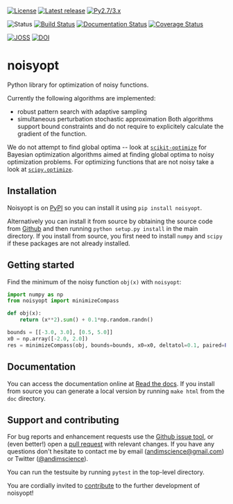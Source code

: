 [![License](https://img.shields.io/pypi/l/noisyopt.svg)](https://github.com/andim/noisyopt/blob/master/LICENSE)
[![Latest release](https://img.shields.io/pypi/v/noisyopt.svg)](https://pypi.python.org/pypi/noisyopt)
[![Py2.7/3.x](https://img.shields.io/pypi/pyversions/noisyopt.svg)](https://pypi.python.org/pypi/noisyopt)

![Status](https://img.shields.io/pypi/status/noisyopt.svg)
[![Build Status](https://travis-ci.org/andim/noisyopt.svg?branch=master)](https://travis-ci.org/andim/noisyopt)
[![Documentation Status](https://readthedocs.org/projects/noisyopt/badge/?version=latest)](https://noisyopt.readthedocs.io/en/latest/?badge=latest)
[![Coverage Status](https://coveralls.io/repos/github/andim/noisyopt/badge.svg?branch=master)](https://coveralls.io/github/andim/noisyopt?branch=master)

[![JOSS](http://joss.theoj.org/papers/4d17c8d6e2cfe6505ca5ccdace5e123b/status.svg)](http://joss.theoj.org/papers/4d17c8d6e2cfe6505ca5ccdace5e123b)
[![DOI](https://zenodo.org/badge/54976198.svg)](https://zenodo.org/badge/latestdoi/54976198)


# noisyopt

Python library for optimization of noisy functions.

Currently the following algorithms are implemented:
- robust pattern search with adaptive sampling
- simultaneous perturbation stochastic approximation
Both algorithms support bound constraints and do not require to explicitely calculate the gradient of the function.

We do not attempt to find global optima -- look at [`scikit-optimize`](https://github.com/scikit-optimize/scikit-optimize) for Bayesian optimization algorithms aimed at finding global optima to noisy optimization problems.
For optimizing functions that are not noisy take a look at [`scipy.optimize`](http://docs.scipy.org/doc/scipy/reference/optimize.html).

## Installation

Noisyopt is on [PyPI](https://pypi.python.org/pypi/noisyopt/) so you can install it using `pip install noisyopt`.

Alternatively you can install it from source by obtaining the source code from [Github](https://github.com/andim/noisyopt) and then running `python setup.py install` in the main directory. If you install from source, you first need to install `numpy` and `scipy` if these packages are not already installed.

## Getting started

Find the minimum of the noisy function `obj(x)` with `noisyopt`:

```python
import numpy as np
from noisyopt import minimizeCompass

def obj(x):
    return (x**2).sum() + 0.1*np.random.randn()

bounds = [[-3.0, 3.0], [0.5, 5.0]]
x0 = np.array([-2.0, 2.0])
res = minimizeCompass(obj, bounds=bounds, x0=x0, deltatol=0.1, paired=False)
```

## Documentation

You can access the documentation online at [Read the docs](http://noisyopt.readthedocs.io/en/latest/). If you install from source you can generate a local version by running `make html` from the `doc` directory.

## Support and contributing

For bug reports and enhancement requests use the [Github issue tool](http://github.com/andim/noisyopt/issues/new), or (even better!) open a [pull request](http://github.com/andim/noisyopt/pulls) with relevant changes. If you have any questions don't hesitate to contact me by email (andimscience@gmail.com) or Twitter ([@andimscience](http://twitter.com/andimscience)).

You can run the testsuite by running `pytest` in the top-level directory.

You are cordially invited to [contribute](https://github.com/andim/noisyopt/blob/master/CONTRIBUTING.md) to the further development of noisyopt!
